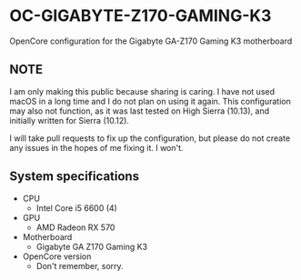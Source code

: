 # OC-GIGABYTE-Z170-GAMING-K3

OpenCore configuration for the Gigabyte GA-Z170 Gaming K3 motherboard

## NOTE

I am only making this public because sharing is caring. I have not used macOS in a long time and I do not plan on using it again. This configuration may also not function, as it was last tested on High Sierra (10.13), and initially written for Sierra (10.12).

I will take pull requests to fix up the configuration, but please do not create any issues in the hopes of me fixing it. I won't.

## System specifications

- CPU
  - Intel Core i5 6600 (4)
- GPU
  - AMD Radeon RX 570
- Motherboard
  - Gigabyte GA Z170 Gaming K3
- OpenCore version
  - Don't remember, sorry.
